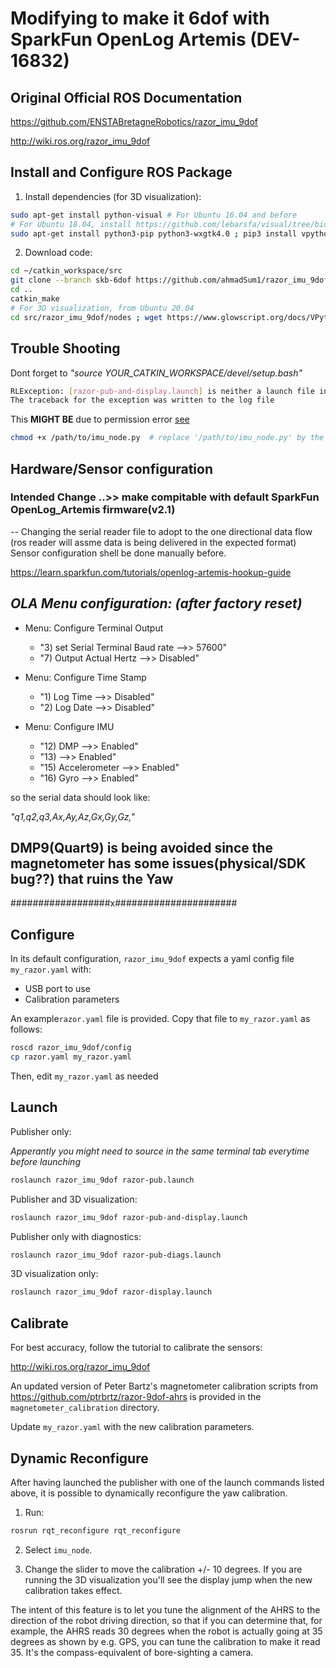 # Modifying to make it __6dof__ with SparkFun OpenLog Artemis (DEV-16832)

Original Official ROS Documentation
--------------------------
https://github.com/ENSTABretagneRobotics/razor_imu_9dof

http://wiki.ros.org/razor_imu_9dof


Install and Configure ROS Package
---------------------------------
1) Install dependencies (for 3D visualization):

```bash
sudo apt-get install python-visual # For Ubuntu 16.04 and before
# For Ubuntu 18.04, install https://github.com/lebarsfa/visual/tree/bionic, or see https://github.com/ENSTABretagneRobotics/razor_imu_9dof/issues/47
sudo apt-get install python3-pip python3-wxgtk4.0 ; pip3 install vpython # From Ubuntu 20.04
```

2) Download code:

```bash
cd ~/catkin_workspace/src
git clone --branch skb-6dof https://github.com/ahmadSum1/razor_imu_9dof.git
cd ..
catkin_make
# For 3D visualization, from Ubuntu 20.04
cd src/razor_imu_9dof/nodes ; wget https://www.glowscript.org/docs/VPythonDocs/VPtoGS.py ; python3 VPtoGS.py ; cp -f Converted/display_3D_visualization.py display_3D_visualization.py ; cd ../../..
```

## Trouble Shooting

Dont forget to *"source YOUR_CATKIN_WORKSPACE/devel/setup.bash"*
```bash
RLException: [razor-pub-and-display.launch] is neither a launch file in package [razor_imu_9dof] nor is [razor_imu_9dof] a launch file name
The traceback for the exception was written to the log file
```
This **MIGHT BE** due to permission error [see](https://get-help.robotigniteacademy.com/t/error-cannot-launch-node-of-type-package-file-py-cant-locate-node-file-py-in-package-package/54)
```bash
chmod +x /path/to/imu_node.py  # replace '/path/to/imu_node.py' by the real path of your file
``` 


## Hardware/Sensor configuration
### Intended Change ..>> make compitable with default SparkFun OpenLog_Artemis firmware(v2.1)
 -- Changing the serial reader file to adopt to the one directional data flow (ros reader will assme data is being delivered in the expected format)
 Sensor configuration shell be done manually before.

https://learn.sparkfun.com/tutorials/openlog-artemis-hookup-guide

## *OLA Menu configuration: (after factory reset)*

  * Menu: Configure Terminal Output
    * "3) set Serial Terminal Baud rate -->> 57600"
    * "7) Output Actual Hertz -->> Disabled"    

  * Menu: Configure Time Stamp
    * "1) Log Time -->> Disabled"
    * "2) Log Date -->> Disabled"

  * Menu: Configure IMU
    * "12) DMP -->> Enabled"
    * "13) -->> Enabled"
    * "15) Accelerometer -->> Enabled"
    * "16) Gyro -->> Enabled"

so the serial data should look like:

 *"q1,q2,q3,Ax,Ay,Az,Gx,Gy,Gz,"*
 
## __DMP9(Quart9) is being avoided since the magnetometer has some issues(physical/SDK bug??) that ruins the Yaw__

##################x######################

Configure
---------
In its default configuration, ``razor_imu_9dof`` expects a yaml config file ``my_razor.yaml`` with:
* USB port to use
* Calibration parameters

An example``razor.yaml`` file is provided.
Copy that file to ``my_razor.yaml`` as follows:

```bash
roscd razor_imu_9dof/config
cp razor.yaml my_razor.yaml
```

Then, edit ``my_razor.yaml`` as needed

Launch
------
Publisher only:

*Apperantly you might need to source in the same terminal tab everytime before launching*

```bash
roslaunch razor_imu_9dof razor-pub.launch
```

Publisher and 3D visualization:

```bash
roslaunch razor_imu_9dof razor-pub-and-display.launch
```

Publisher only with diagnostics:

```bash
roslaunch razor_imu_9dof razor-pub-diags.launch
```

3D visualization only:

```bash
roslaunch razor_imu_9dof razor-display.launch
```


Calibrate
---------
For best accuracy, follow the tutorial to calibrate the sensors:

http://wiki.ros.org/razor_imu_9dof

An updated version of Peter Bartz's magnetometer calibration scripts from https://github.com/ptrbrtz/razor-9dof-ahrs is provided in the ``magnetometer_calibration`` directory.

Update ``my_razor.yaml`` with the new calibration parameters.

Dynamic Reconfigure
-------------------
After having launched the publisher with one of the launch commands listed above, 
it is possible to dynamically reconfigure the yaw calibration.

1) Run:

```bash
rosrun rqt_reconfigure rqt_reconfigure 
```
  
2) Select ``imu_node``. 

3) Change the slider to move the calibration +/- 10 degrees. 
If you are running the 3D visualization you'll see the display jump when the new calibration takes effect.

The intent of this feature is to let you tune the alignment of the AHRS to the direction of the robot driving direction, so that if you can determine that, for example, the AHRS reads 30 degrees when the robot is actually going at 35 degrees as shown by e.g. GPS, you can tune the calibration to make it read 35. It's the compass-equivalent of bore-sighting a camera.
